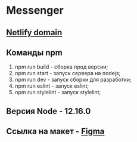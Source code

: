 
# Messenger

## [Netlify domain](https://angry-agnesi-d0e795.netlify.app)

## Команды npm
1. npm run build - сборка прод версии;
2. npm run start - запуск сервера на nodejs;
3. npm run dev - запуск сборки для разработки;
4. npm run eslint - запуск eslint;
5. npm run stylelint - запуск stylelint;


## Версия Node - 12.16.0

## Ссылка на макет - [Figma](https://www.figma.com/file/4W66bqqEpa3iwmj7JzH5KU/Yandex-Messenger?node-id=0%3A1)

